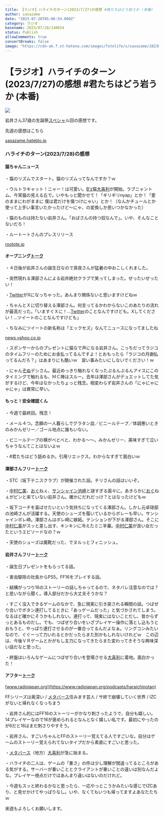 ```yaml
---
title: 【ラジオ】ハライチのターン(2023/7/27)の感想 #君たちはどう岩うか (本番)
author: sasazame
date: "2023-07-28T05:06:54.000Z"
category: ラジオ
basename: 2023/07/28/140654
status: Publish
allowComments: true
convertBreaks: false
image: "https://cdn-ak.f.st-hatena.com/images/fotolife/s/sasazame/20230728/20230728131236.png"
---
```

# 【ラジオ】ハライチのターン(2023/7/27)の感想 #君たちはどう岩うか (本番)

![](https://cdn-ak.f.st-hatena.com/images/fotolife/s/sasazame/20230728/20230728131236.png)

岩井さん37歳の生誕祭[スペシャ](https://d.hatena.ne.jp/keyword/%A5%B9%A5%DA%A5%B7%A5%E3)ル回の感想です。

<!-- Extended Body -->

先週の感想はこちら

[sasazame.hateblo.jp](https://sasazame.hateblo.jp/entry/2023/07/22/003000)

### ハライチのターン(2023/7/28)の感想

#### 猫ちゃんニュース

・猫のリズムでスタート。猫のリズムってなんですか？ｗ

・ウルトラキャット！ニャー！は可愛い。[B’z](https://d.hatena.ne.jp/keyword/B%A1%C7z)猫[大喜利](https://d.hatena.ne.jp/keyword/%C2%E7%B4%EE%CD%F8)が開始。ラブニャントム、今宵猫の見える丘で。いやもっと聞かせて！「ギリギリnyap」とか！「愛のままにわがままに 僕は君だけを傷つけにゃい」とか！（なんかチュールとか使って上手い事言いたかったけど～にゃ、の変換しか思いつかなかった）

・猫のものは持たない岩井さん。「おばさんの持つ奴なんで」。いや、そんなことないだろ！

・ルートートさんのプレスリリース

[rootote.jp](https://rootote.jp/news/shop/2023worldcatday/)

#### オープニング[トーク](https://d.hatena.ne.jp/keyword/%A5%C8%A1%BC%A5%AF)

・４日後が岩井さんの誕生日なので真夜さんが猛暑の中おこしくれました。

・突然現れる澤部さんによる岩井絶対クラブで笑ってしまった。ぜったいぜったい！

・[Twitter](https://d.hatena.ne.jp/keyword/Twitter)がXになっちゃった。あんまり関係ないと思いますけどねｗ

・ちゃんとＸに切り替える澤部さん。何言ってるかわからないこのあたりの流れが最高だった。「いますぐＸに！…[Twitter](https://d.hatena.ne.jp/keyword/Twitter)のことなんですけども。Xしてください！...ツイートのことなんですけども」

・ちなみにツイートの新名称は「エックセズ」なんてニュースになってましたね

[news.yahoo.co.jp](https://news.yahoo.co.jp/articles/72840c9a7fe9aab6a159188ad6c65060f23ca6c8)

・スポンサーからのプレゼントに猫なで声になる岩井さん。こっちだってラジコのタイムフリーのためにお金払ってるんですよ！とおもったら「ラジコの月謝払ってるんだろ？」はあまりにも酷いｗ　習い事みたいにしないでください！ｗ

・にゃん[ぞぬ](https://d.hatena.ne.jp/keyword/%A4%BE%A4%CC)デシさん。最近めっきり触れなくなったぷるんぷるんアイスにこのタイミングで触れるも、ＭＣ陣はスルー。去年は澤部さんがデュエットしてた気がするけど、今年はなかったちょっと残念。相変わらず岩井さんの「にゃにゃにゃにゃ」は異常に早い。

#### もっと！安全確認くん

・今週で最終回。残念！

・メール４つ。念願の一人暮らしでグラタン皿／ビニールテープ／体調悪いときのみかんゼリー／ゴール地点に誰もいない。

・ビニールテープの横がべとべと、わかる～～。みかんゼリー、美味すぎて泣いちゃうなんてことはないよｗ

・#君たちはどう舐めるか。引用リエックス。わからなすぎて面白いｗ

#### 澤部さんフリー[トーク](https://d.hatena.ne.jp/keyword/%A5%C8%A1%BC%A5%AF)

・STC（坂下テニスクラブ）が開催された話。チリさんの話はいいぞ。

・[中村仁美](https://d.hatena.ne.jp/keyword/%C3%E6%C2%BC%BF%CE%C8%FE)、[おぐ](https://d.hatena.ne.jp/keyword/%A4%AA%A4%B0)ねぇ、[サンシャイン池崎](https://d.hatena.ne.jp/keyword/%A5%B5%A5%F3%A5%B7%A5%E3%A5%A4%A5%F3%C3%D3%BA%EA)と謎すぎる面々に。あきらかに[おぐ](https://d.hatena.ne.jp/keyword/%A4%AA%A4%B0)ねぇがピンと来ていない岩井さん。確かにだれだっけ？とはなったけどもｗ

・坂下コーチを喜ばせたいという気持ちになってくる澤部さん。しかし元卓球部の池崎さんが活躍する。天使のシューズを履いているからボレーも早い。サンシャインボレ崎。澤部さんはボレ崎に嫉妬。テンションが下がる澤部さん。そこに[中村仁美](https://d.hatena.ne.jp/keyword/%C3%E6%C2%BC%BF%CE%C8%FE)がスッと差し出す、キンキンに冷えたミニ羊羹。[中村仁美](https://d.hatena.ne.jp/keyword/%C3%E6%C2%BC%BF%CE%C8%FE)が良い女だったというエピソードなの？ｗ

・天使のシューズは魔靴だった、でヌルっとフィニッシュ。

#### 岩井さんフリー[トーク](https://d.hatena.ne.jp/keyword/%A5%C8%A1%BC%A5%AF)

・誕生日プレゼントをもらってる話。

・害虫駆除の社長からPS5。FF16をプレイする話。

・結構がっつり16のストーリーの話しちゃってるので、ネタバレ注意なのでは？と思いながら聞く。導入部分だから大丈夫そうかな？

・すごく没入できるゲームのなかで、急に現実に引き戻される瞬間の話。つばぜり合いでボタン連打してるときに「あっゲームだった」と気づかされてしまう。なるほど確かにそうかもしれない。連打って、現実にはないことだし、昔からずっとあるものだし。でも、つばぜり合いをいざプレイヤー操作に落とし込もうとおもうと、やっぱり連打させるのが一番合ってるんだよなぁ。リングコンみたいなので、ぐぐーって力いれるとかだったらまた別かもしれないけれどｗ　この辺は、今後ＶＲゲームとかがもし主力になってきたらまた変わってきそうな興味深い話だなと思った。

・終盤はいろんなゲームにつばぜり合いを登場させる[大喜利](https://d.hatena.ne.jp/keyword/%C2%E7%B4%EE%CD%F8)に着地。面白かった！

#### アフター[トーク](https://d.hatena.ne.jp/keyword/%A5%C8%A1%BC%A5%AF)

[www.radiojapan.org](https://www.radiojapan.org/podcasts/haraichinotan)

FFシリーズは奥深い / [メタバース](https://d.hatena.ne.jp/keyword/%A5%E1%A5%BF%A5%D0%A1%BC%A5%B9)住みます芸人 / サ終で崩壊していく世界 / IZCがないと帰れなくなっちまう

・岩井さん的にはFF16のストーリーがかなり刺さったようで、自分も嬉しい。14プレイヤーなので16が褒められるとなんとなく嬉しい私です。最初にやったのが6だと16はまだ刺さりやすそう。

・岩井さん、すごいちゃんとFFのストーリー覚えてる人ですごいな。自分はゲームのストーリー覚えられてないタイプだから素直にすごいと思った。

・[メタバース](https://d.hatena.ne.jp/keyword/%A5%E1%A5%BF%A5%D0%A1%BC%A5%B9)（地方）[大喜利](https://d.hatena.ne.jp/keyword/%C2%E7%B4%EE%CD%F8)が急に始まる。

・ハライチの二人は、ゲームの「重さ」の件は少し理解が間違ってるところがある気がする。サーバーが重いこととクライアントが重いことの違いは別なんだよな。プレイヤー視点だけではあんまり違いはないのだけれど。

・今週もスッと終わるかなと思ったら、一応やっとこうかみたいな感じでIZCあり、と見せかけてやっぱりなし。いや、なくてもいつも帰ってますよあなたたちｗ

来週もよろしくお願いします。